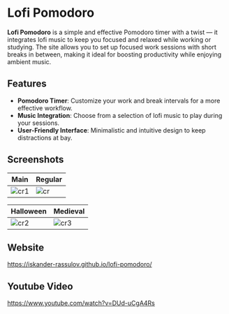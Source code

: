 # Lofi Pomodoro

**Lofi Pomodoro** is a simple and effective Pomodoro timer with a twist — it integrates lofi music to keep you focused and relaxed while working or studying. The site allows you to set up focused work sessions with short breaks in between, making it ideal for boosting productivity while enjoying ambient music. 

## Features

- **Pomodoro Timer**: Customize your work and break intervals for a more effective workflow.
- **Music Integration**: Choose from a selection of lofi music to play during your sessions.
- **User-Friendly Interface**: Minimalistic and intuitive design to keep distractions at bay.

## Screenshots

| Main        | Regular       |
|-------------------|------------------|
| ![cr1](https://github.com/user-attachments/assets/c7dfa865-8ec9-4638-bde0-6a2d83c55f9e) | ![cr](https://github.com/user-attachments/assets/5b2ec039-2d69-4fe3-acef-d2b6c4497929) |

| Halloween   | Medieval    |
|-------------------|------------------|
|![cr2](https://github.com/user-attachments/assets/52aed78b-8c68-4ee1-b682-82cd88323009) | ![cr3](https://github.com/user-attachments/assets/4afd614a-e8e4-4aa1-b646-f120220e436e) |

## Website
https://iskander-rassulov.github.io/lofi-pomodoro/

## Youtube Video
https://www.youtube.com/watch?v=DUd-uCgA4Rs
